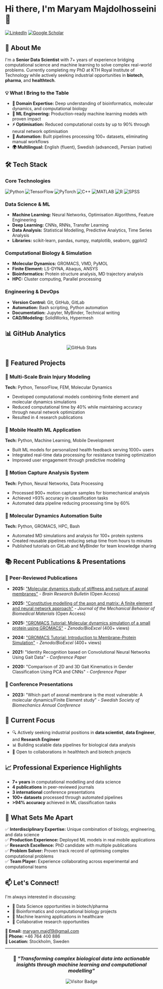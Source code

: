 # Hi there, I'm Maryam Majdolhosseini 👋

  
  [![LinkedIn](https://img.shields.io/badge/LinkedIn-0077B5?style=for-the-badge&logo=linkedin&logoColor=white)](https://www.linkedin.com/in/maryam-majdolhosseini)
  [![Google Scholar](https://img.shields.io/badge/Google%20Scholar-4285F4?style=for-the-badge&logo=google-scholar&logoColor=white)](https://scholar.google.com/citations?user=ZGQEG3UAAAAJ&hl=en)
  

## 🚀 About Me

I'm a **Senior Data Scientist** with 7+ years of experience bridging computational science and machine learning to solve complex real-world problems. Currently completing my PhD at KTH Royal Institute of Technology while actively seeking industrial opportunities in **biotech**, **pharma**, and **healthtech**.

### 💡 What I Bring to the Table
- **🧬 Domain Expertise:** Deep understanding of bioinformatics, molecular dynamics, and computational biology
- **🤖 ML Engineering:** Production-ready machine learning models with proven impact
- **⚡ Optimisation:** Reduced computational costs by up to 90% through neural network optimisation
- **🔄 Automation:** Built pipelines processing 100+ datasets, eliminating manual workflows
- **🌍 Multilingual:** English (fluent), Swedish (advanced), Persian (native)

## 🛠️ Tech Stack

### **Core Technologies**
![Python](https://img.shields.io/badge/Python-3776AB?style=for-the-badge&logo=python&logoColor=white)
![TensorFlow](https://img.shields.io/badge/TensorFlow-FF6F00?style=for-the-badge&logo=tensorflow&logoColor=white)
![PyTorch](https://img.shields.io/badge/PyTorch-EE4C2C?style=for-the-badge&logo=pytorch&logoColor=white)
![C++](https://img.shields.io/badge/C++-00599C?style=for-the-badge&logo=cplusplus&logoColor=white)
![MATLAB](https://img.shields.io/badge/MATLAB-0076A8?style=for-the-badge&logo=mathworks&logoColor=white)
![R](https://img.shields.io/badge/R-0076A8?style=for-the-badge&logo=R&logoColor=white)
![SPSS](https://img.shields.io/badge/SPSS-0076A8?style=for-the-badge&logo=SPSS&logoColor=white)

### **Data Science & ML**
- **Machine Learning:** Neural Networks, Optimisation Algorithms, Feature Engineering
- **Deep Learning:** CNNs, RNNs, Transfer Learning
- **Data Analysis:** Statistical Modelling, Predictive Analytics, Time Series Analysis
- **Libraries:** scikit-learn, pandas, numpy, matplotlib, seaborn, ggplot2

### **Computational Biology & Simulation**
- **Molecular Dynamics:** GROMACS, VMD, PyMOL
- **Finite Element:** LS-DYNA, Abaqus, ANSYS
- **Bioinformatics:** Protein structure analysis, MD trajectory analysis
- **HPC:** Cluster computing, Parallel processing

### **Engineering & DevOps**
- **Version Control:** Git, GitHub, GitLab
- **Automation:** Bash scripting, Python automation
- **Documentation:** Jupyter, MyBinder, Technical writing
- **CAD/Modeling:** SolidWorks, Hypermesh

## 📊 GitHub Analytics

<div align="center">
  <img src="https://github-readme-stats.vercel.app/api?username=maryammajd&show_icons=true&theme=radical" alt="GitHub Stats" />
</div>

## 🔬 Featured Projects

### 🧠 **Multi-Scale Brain Injury Modeling**
**Tech:** Python, TensorFlow, FEM, Molecular Dynamics  
- Developed computational models combining finite element and molecular dynamics simulations
- Reduced computational time by 40% while maintaining accuracy through neural network optimization
- Resulted in 4 research publications

### 📱 **Mobile Health ML Application**
**Tech:** Python, Machine Learning, Mobile Development  
- Built ML models for personalized health feedback serving 1000+ users
- Integrated real-time data processing for resistance training optimization
- Improved user engagement through predictive modeling

### 🤖 **Motion Capture Analysis System**
**Tech:** Python, Neural Networks, Data Processing  
- Processed 900+ motion capture samples for biomechanical analysis
- Achieved >93% accuracy in classification tasks
- Automated data pipeline reducing processing time by 60%

### 🔬 **Molecular Dynamics Automation Suite**
**Tech:** Python, GROMACS, HPC, Bash  
- Automated MD simulations and analysis for 100+ protein systems
- Created reusable pipelines reducing setup time from hours to minutes
- Published tutorials on GitLab and MyBinder for team knowledge sharing

## 📚 Recent Publications & Presentations

### 📖 Peer-Reviewed Publications
- **2025:** ["Molecular dynamics study of stiffness and rupture of axonal membranes"](https://doi.org/10.1016/j.brainresbull.2025.111266) - *Brain Research Bulletin* (Open Access)
- **2025:** ["Constitutive modelling of the axon and matrix: A finite element and neural network approach"](https://doi.org/10.1016/j.jmbbm.2025.107082) - *Journal of the Mechanical Behavior of Biomedical Materials* (Open Access)

- **2025:** ["GROMACS Tutorial: Molecular dynamics simulation of a small protein using GROMACS"](https://zenodo.org/records/14803238) - *Zenodo/BioExcel* (400+ views)
- **2024:** ["GROMACS Tutorial: Introduction to Membrane-Protein Simulation"](https://zenodo.org/records/10952993) - *Zenodo/BioExcel* (400+ views)
- **2021:** "Identity Recognition based on Convolutional Neural Networks Using Gait Data" - *Conference Paper*
- **2020:** "Comparison of 2D and 3D Gait Kinematics in Gender Classification Using PCA and CNNs" - *Conference Paper*

### 🎤 Conference Presentations
- **2023:** "Which part of axonal membrane is the most vulnerable: A molecular dynamics/Finite Element study" - *Swedish Society of Biomechanics Annual Conference*

## 🎯 Current Focus

- 🔍 Actively seeking industrial positions in **data scientist**, **data Engineer**, and **Research Engineer**
- 📊 Building scalable data pipelines for biological data analysis
- 🤝 Open to collaborations in healthtech and biotech projects

## 📈 Professional Experience Highlights

- **7+ years** in computational modelling and data science
- **4 publications** in peer-reviewed journals
- **3 international** conference presentations
- **100+ datasets** processed through automated pipelines
- **>94% accuracy** achieved in ML classification tasks

## 🌟 What Sets Me Apart

✅ **Interdisciplinary Expertise:** Unique combination of biology, engineering, and data science  
✅ **Production Experience:** Deployed ML models in real mobile applications  
✅ **Research Excellence:** PhD candidate with multiple publications  
✅ **Problem Solver:** Proven track record of optimising complex computational problems  
✅ **Team Player:** Experience collaborating across experimental and computational teams  

## 📫 Let's Connect!

I'm always interested in discussing:
- 💼 Data Science opportunities in biotech/pharma
- 🧬 Bioinformatics and computational biology projects
- 🤖 Machine learning applications in healthcare
- 🔬 Collaborative research opportunities

**📧 Email:** maryam.majd19@gmail.com  
**📱 Phone:** +46 764 400 886  
**📍 Location:** Stockholm, Sweden  

---

<div align="center">
  
  ### 💬 *"Transforming complex biological data into actionable insights through machine learning and computational modelling"*
  
  ![Visitor Badge](https://visitor-badge.laobi.icu/badge?page_id=maryammajd.maryammajd)
  
</div>
